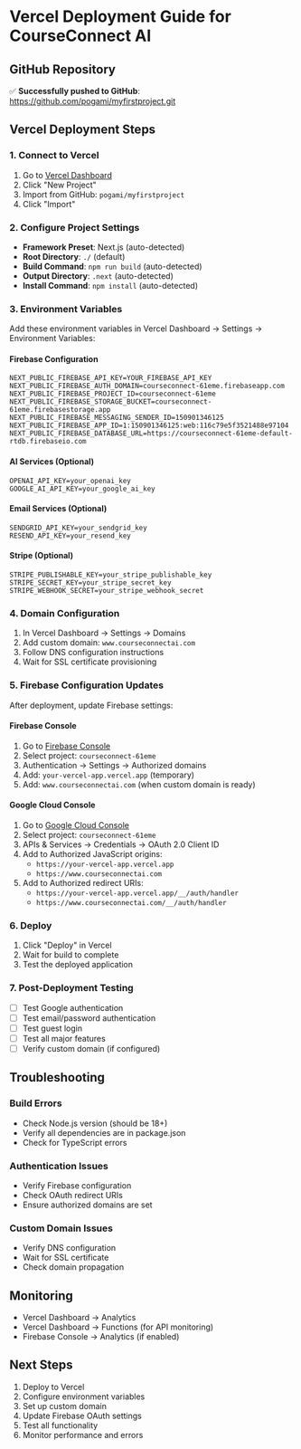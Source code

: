 # Vercel Deployment Guide for CourseConnect AI

## GitHub Repository
✅ **Successfully pushed to GitHub**: https://github.com/pogami/myfirstproject.git

## Vercel Deployment Steps

### 1. Connect to Vercel
1. Go to [Vercel Dashboard](https://vercel.com/dashboard)
2. Click "New Project"
3. Import from GitHub: `pogami/myfirstproject`
4. Click "Import"

### 2. Configure Project Settings
- **Framework Preset**: Next.js (auto-detected)
- **Root Directory**: `./` (default)
- **Build Command**: `npm run build` (auto-detected)
- **Output Directory**: `.next` (auto-detected)
- **Install Command**: `npm install` (auto-detected)

### 3. Environment Variables
Add these environment variables in Vercel Dashboard → Settings → Environment Variables:

#### Firebase Configuration
```
NEXT_PUBLIC_FIREBASE_API_KEY=YOUR_FIREBASE_API_KEY
NEXT_PUBLIC_FIREBASE_AUTH_DOMAIN=courseconnect-61eme.firebaseapp.com
NEXT_PUBLIC_FIREBASE_PROJECT_ID=courseconnect-61eme
NEXT_PUBLIC_FIREBASE_STORAGE_BUCKET=courseconnect-61eme.firebasestorage.app
NEXT_PUBLIC_FIREBASE_MESSAGING_SENDER_ID=150901346125
NEXT_PUBLIC_FIREBASE_APP_ID=1:150901346125:web:116c79e5f3521488e97104
NEXT_PUBLIC_FIREBASE_DATABASE_URL=https://courseconnect-61eme-default-rtdb.firebaseio.com
```

#### AI Services (Optional)
```
OPENAI_API_KEY=your_openai_key
GOOGLE_AI_API_KEY=your_google_ai_key
```

#### Email Services (Optional)
```
SENDGRID_API_KEY=your_sendgrid_key
RESEND_API_KEY=your_resend_key
```

#### Stripe (Optional)
```
STRIPE_PUBLISHABLE_KEY=your_stripe_publishable_key
STRIPE_SECRET_KEY=your_stripe_secret_key
STRIPE_WEBHOOK_SECRET=your_stripe_webhook_secret
```

### 4. Domain Configuration
1. In Vercel Dashboard → Settings → Domains
2. Add custom domain: `www.courseconnectai.com`
3. Follow DNS configuration instructions
4. Wait for SSL certificate provisioning

### 5. Firebase Configuration Updates
After deployment, update Firebase settings:

#### Firebase Console
1. Go to [Firebase Console](https://console.firebase.google.com/)
2. Select project: `courseconnect-61eme`
3. Authentication → Settings → Authorized domains
4. Add: `your-vercel-app.vercel.app` (temporary)
5. Add: `www.courseconnectai.com` (when custom domain is ready)

#### Google Cloud Console
1. Go to [Google Cloud Console](https://console.cloud.google.com/)
2. Select project: `courseconnect-61eme`
3. APIs & Services → Credentials → OAuth 2.0 Client ID
4. Add to Authorized JavaScript origins:
   - `https://your-vercel-app.vercel.app`
   - `https://www.courseconnectai.com`
5. Add to Authorized redirect URIs:
   - `https://your-vercel-app.vercel.app/__/auth/handler`
   - `https://www.courseconnectai.com/__/auth/handler`

### 6. Deploy
1. Click "Deploy" in Vercel
2. Wait for build to complete
3. Test the deployed application

### 7. Post-Deployment Testing
- [ ] Test Google authentication
- [ ] Test email/password authentication
- [ ] Test guest login
- [ ] Test all major features
- [ ] Verify custom domain (if configured)

## Troubleshooting

### Build Errors
- Check Node.js version (should be 18+)
- Verify all dependencies are in package.json
- Check for TypeScript errors

### Authentication Issues
- Verify Firebase configuration
- Check OAuth redirect URIs
- Ensure authorized domains are set

### Custom Domain Issues
- Verify DNS configuration
- Wait for SSL certificate
- Check domain propagation

## Monitoring
- Vercel Dashboard → Analytics
- Vercel Dashboard → Functions (for API monitoring)
- Firebase Console → Analytics (if enabled)

## Next Steps
1. Deploy to Vercel
2. Configure environment variables
3. Set up custom domain
4. Update Firebase OAuth settings
5. Test all functionality
6. Monitor performance and errors
